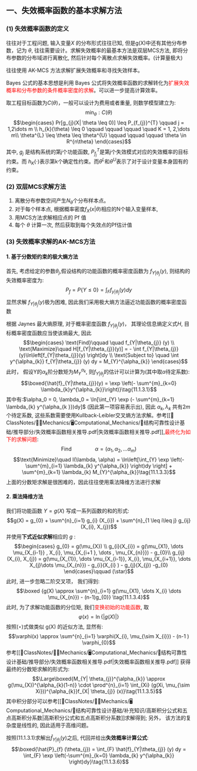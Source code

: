 ## 一、失效概率函数的基本求解方法
### (1) 失效概率函数的定义
往往对于工程问题, 输入变量$X$ 的分布形式往往已知, 但是g(X)中还有其他分布参数，记为 $\theta$, 往往需要设计。求解失效概率的最基本方法是双层MCS方法, 即将分布参数的分布域进行离散化, 然后针对每个离散点求解失效概率。(计算量极大)

往往使用 AK-MCS 方法求解扩展失效概率和寻找失效样本。

Bayes 公式的基本思想是利用 Bayes 公式将失效概率函数的求解转化为<mark style="background: transparent; color: red">扩展失效概率和分布参数的条件概率密度的求解</mark>。可以进一步提高计算效率。

取工程目标函数为$C(\theta)$，一般可以设计为费用或者重量, 则数学模型建立为:
$$\min_{\theta} : C(\theta)$$
$$\begin{cases}
Pr[g_{j}(X| \theta \leq 0)] \leq P_{f_{j}}^{T}  \qquad  j = 1,2\dots m \\
h_{k}(\theta) \leq   0 \qquad \qquad \qquad \quad  K = 1, 2,\dots m\\
\theta^{L} \leq \theta \leq \theta^{U} \qquad \qquad \qquad \theta \in  R^{n\theta}
\end{cases}$$
其中, $g_{j}$ 是结构系统的第$j$个功能函数, $P_{f_{j}}^{T}$是第$j$个失效模式对应的失效概率的目标约束。而 $h_{K}(\cdot )$表示第k个确定性约束。而$\theta^{L}$和$\theta^{U}$表示了对于设计变量本身固有的约束。

### (2) 双层MCS求解方法
1. 离散分布参数空间产生$N_\theta$个分布样本点。
2. 对于每个样本点, 根据概率密度$f_{X}(x|\theta)$相应的N个输入变量样本, 
3. 用MCS方法求解相应点的 Pf 值
4. 每个 $\theta$ 计算一次, 然后获取到每个失效点的Pf估计值

### (3) 失效概率求解的AK-MCS方法
#### 1. 基于分数矩约束的极大熵方法
首先, 考虑给定的参数$\theta_{j}$,假设结构的功能函数的概率密度函数为 $f_{Y|\theta_{j}}(y)$, 则结构的失效概率密度为:
$$P_{f} = P\left\{ Y\leq 0 \right\} = \int_{F} f_{y|\theta_{j}}(y) dy $$
显然求解 $f_{Y|\theta_{j}}(y)$极为困难, 因此我们采用极大熵方法逼近功能函数的概率密度函数

根据 Jaynes 最大熵原理, 对于概率密度函数 $f_{Y|\theta_{j}} (y)$， 其理论信息熵定义式$H$, 目标概率密度函数应当使该熵最大, 因此
$$\begin{cases}
\text{Find}\qquad \quad    f_{Y|\theta_{j}} (y) \\
\text{Maximize}\quad  H[f_{Y|\theta_{j}}(y)] =  - \int f_{Y|\theta_{j}}(y)\ln\left[f_{Y|\theta_{j}}(y) \right]dy  \\
\text{Subject to} \quad \int y^{\alpha_{k}} f_{Y|\theta_{j}} (y) dy  =  M_{Y}^{\alpha_{k}}
\end{cases}$$
此时， 假设Y的$\alpha_k$阶分数矩为$M_{Y}^{\alpha_{k}}$, 则$f_{Y|\theta_{j}}$的估计可以计算为(其中取$\alpha$待定系数):
$$\boxed{\hat{f}_{Y|\theta_{j}}(y) = \exp \left(- \sum^{m}_{k=0} \lambda_{k}y^{\alpha_{k}}\right)}\tag{11.1.3.1}$$
其中有:$\alpha_0 = 0, \lambda_0 = \ln[\int_{Y} \exp (- \sum^{m}_{k=1} \lambda_{k} y^{\alpha_{k }})dy]$ (因此第一项容易表示出), 因此 $\alpha_{k}, \lambda_{k}$ 共有$2m$个待定系数, 这些系数需要使用Kullback-Leibler交叉熵方法求解。参考[[📘ClassNotes/👨‍🔧Mechanics/🖥️Computational_Mechanics/🚧结构可靠性设计基础/推导部分/失效概率函数相关推导.pdf|失效概率函数相关推导.pdf]],<mark style="background: transparent; color: red">最终化为如下的求解问题</mark>: 
$$\text{Find}\qquad \qquad\alpha = (\alpha_{1}, \alpha_{2}, \dots  \alpha_{m}) \tag{11.1.3.2}$$
$$\text{Minimize}\quad I(\lambda, \alpha) =  \ln\left[\int_{Y}  \exp \left(- \sum^{m}_{i=1}  \lambda_{k} y^{\alpha_{k}} \right)dy  \right] +  \sum^{m}_{k=1} \lambda_{k} M_{Y}^{\alpha_{k}}\tag{11.1.3.3}$$
上面的分数矩求解是很困难的，因此往往使用乘法降维方法进行求解
#### 2. 乘法降维方法
我们将功能函数 $Y = g(X)$ 写成一系列函数的和的形式:
$$g(X) = g_{0} + \sum^{n}_{i=1} g_{i} (X_{i}) + \sum^{n}_{1 \leq  i\leq j} g_{ij} (X_{i}, X_{j})$$
并使用**下式近似求解**相应的 $g$ :
$$\begin{cases}
g_{0} =  g(\mu_{X})   \\
g_{i}(X_{i}) =  g(\mu_{X1}, \dots \mu_{X_{i-1}} , X_{i},  \mu_{X_{i+1 }, \dots    , \mu_{X_{n}}})  - g_{0}\\
g_{ij} (X_{i}, X_{j}) = g(\mu_{X_{1}}, \dots  \mu_{X_{i-1}}, X_{i}, \mu_{X_{i+1}},  \dots  X_{j}\dots  \mu_{X_{n}}) - g_{i}(X_{i} ) - g_{j}(X_{j}) -g_{0}
\end{cases}\qquad (\star)$$
此时, 进一步忽略二阶交叉项， 我们得到:
$$\boxed {g(X) \approx \sum^{n}_{i=1} g(\mu_{X1}, \dots X_{i} \dots \mu_{X_{n}}) - (n-1)g_{0}} \tag{11.1.3.4}$$
此时, 为了求解功能函数的分位矩, 我们<mark style="background: transparent; color: red">变换初始的功能函数</mark>, 取 
$$\varphi(x) = \ln \left\{ |g(X)| \right\}$$
按照$(\star)$式做类似 g(X) 的近似方法, 显然有:
$$\varphi(x) \approx \sum^{n}_{i=1} \varphi(X_{i}, \mu_{\sim X_{i}}) - (n-1 ) \varphi_{0}$$
参考[[📘ClassNotes/👨‍🔧Mechanics/🖥️Computational_Mechanics/🚧结构可靠性设计基础/推导部分/失效概率函数相关推导.pdf|失效概率函数相关推导.pdf]] 获得最终的分数矩求解的形式为:
$$\Large\boxed{M_{Y| \theta_{j}}^{\alpha_{k}} \approx g(\mu_{X})^{\alpha_{k}(1-n)}  \cdot  \prod^{n}_{i=1}  \int_{Xi} (g(Xi, \mu_{\sim Xi}))^{\alpha_{k}}f_{X| \theta_{j}}  (x)}\tag{11.1.3.5}$$
其中积分部分可以参考[[📘ClassNotes/👨‍🔧Mechanics/🖥️Computational_Mechanics/🚧结构可靠性设计基础/补充知识/高斯积分公式和五点高斯积分系数|高斯积分公式和五点高斯积分系数]]求解得到;
另外， 该方法的复杂度是线性的, 因此适用于高维问题。

按照(11.1.3.1)求解出$\hat{f}_{Y|\theta_{j}} (y)$之后, 代回并给出**失效概率计算公式**:
$$\boxed{\hat{P}_{f} (\theta_{j}) =  \int_{F} \hat{f}_{Y|\theta_{j}} (y) dy = \int_{F} \exp \left(-\sum^{m}_{k=0} \lambda_{k} y^{\alpha_{k}} \right)dy}\tag{11.1.3.6}$$
